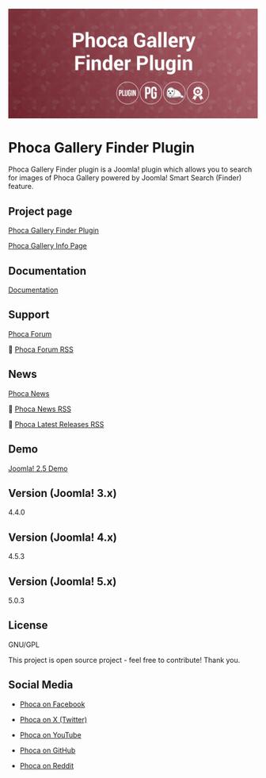 



![Phoca Gallery Finder Plugin](https://github.com/PhocaCz/PhocaGalleryFinderPlugin/blob/master/phocagalleryimage.png?raw=true)

# Phoca Gallery Finder Plugin



Phoca Gallery Finder plugin is a Joomla! plugin which allows you to search for images of Phoca Gallery powered by Joomla! Smart Search (Finder) feature.



## Project page

[Phoca Gallery Finder Plugin](https://www.phoca.cz/phoca-gallery-finder-plugin)

[Phoca Gallery Info Page](https://www.phoca.cz/project/phocagallery-joomla-gallery)



## Documentation

[Documentation](https://www.phoca.cz/documentation/category/106-phoca-gallery-finder-plugin)





## Support

[Phoca Forum](https://www.phoca.cz/forum)

:bell: [Phoca Forum RSS](https://www.phoca.cz/forum/app.php/feed)



## News

[Phoca News](https://www.phoca.cz/news)

:bell: [Phoca News RSS](https://www.phoca.cz/news?format=feed&type=rss)

:bell: [Phoca Latest Releases RSS](https://www.phoca.cz/download/feed/111?format=feed&type=rss)



## Demo

[Joomla! 2.5 Demo](https://www.phoca.cz/joomlademo/)



## Version (Joomla! 3.x)

4.4.0

## Version (Joomla! 4.x)

4.5.3

## Version (Joomla! 5.x)

5.0.3



## License

GNU/GPL



This project is open source project - feel free to contribute! Thank you.



## Social Media

- [Phoca on Facebook](https://www.facebook.com/Phoca.cz)

- [Phoca on X (Twitter)](https://twitter.com/PhocaCz)

- [Phoca on YouTube](https://www.youtube.com/user/phocavideos)

- [Phoca on GitHub](https://github.com/PhocaCz)

- [Phoca on Reddit](https://www.reddit.com/user/PhocaCz)
